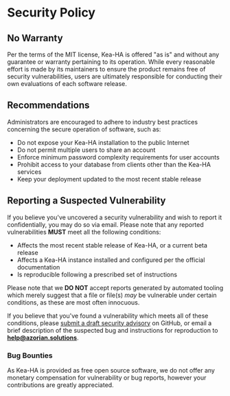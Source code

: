 # Security Policy

## No Warranty

Per the terms of the MIT license, Kea-HA is offered "as is" and without any guarantee or warranty pertaining to its operation. While every reasonable effort is made by its maintainers to ensure the product remains free of security vulnerabilities, users are ultimately responsible for conducting their own evaluations of each software release.

## Recommendations

Administrators are encouraged to adhere to industry best practices concerning the secure operation of software, such as:

* Do not expose your Kea-HA installation to the public Internet
* Do not permit multiple users to share an account
* Enforce minimum password complexity requirements for user accounts
* Prohibit access to your database from clients other than the Kea-HA services
* Keep your deployment updated to the most recent stable release

## Reporting a Suspected Vulnerability

If you believe you've uncovered a security vulnerability and wish to report it confidentially, you may do so via email. Please note that any reported vulnerabilities **MUST** meet all the following conditions:

* Affects the most recent stable release of Kea-HA, or a current beta release
* Affects a Kea-HA instance installed and configured per the official documentation
* Is reproducible following a prescribed set of instructions

Please note that we **DO NOT** accept reports generated by automated tooling which merely suggest that a file or file(s) _may_ be vulnerable under certain conditions, as these are most often innocuous.

If you believe that you've found a vulnerability which meets all of these conditions, please [submit a draft security advisory](https://github.com/AzorianSolutions/kea-ha/security/advisories/new) on GitHub, or email a brief description of the suspected bug and instructions for reproduction to **help@azorian.solutions**.

### Bug Bounties

As Kea-HA is provided as free open source software, we do not offer any monetary compensation for vulnerability or bug reports, however your contributions are greatly appreciated.
